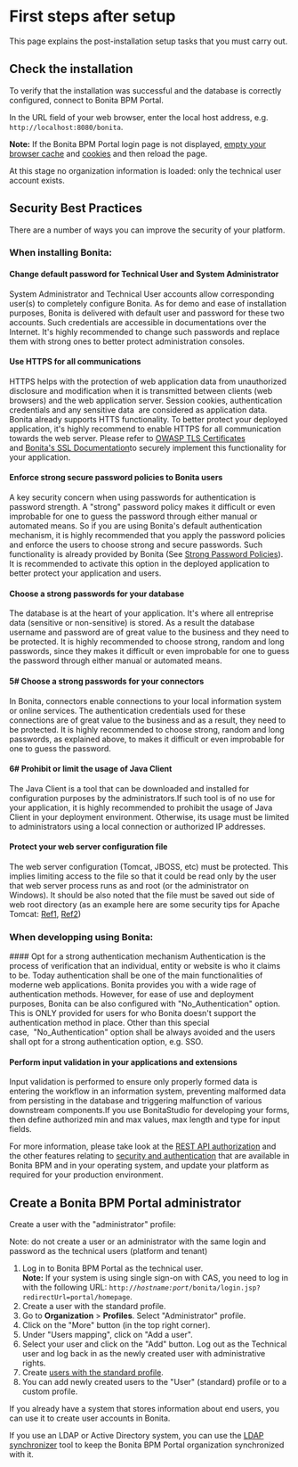 # First steps after setup

This page explains the post-installation setup tasks that you must carry out.

## Check the installation

To verify that the installation was successful and the database is correctly configured, connect to Bonita BPM Portal.

In the URL field of your web browser, enter the local host address, e.g. `http://localhost:8080/bonita`.

**Note:** If the Bonita BPM Portal login page is not displayed, [empty your browser cache](http://www.wikihow.com/Clear-Your-Browser's-Cache) and [cookies](http://www.wikihow.com/Clear-Your-Browser%27s-Cookies) and then reload the page.

At this stage no organization information is loaded: only the technical user account exists.

## Security Best Practices

There are a number of ways you can improve the security of your platform. 

### When installing Bonita:

#### Change default password for Technical User and System Administrator
System Administrator and Technical User accounts allow corresponding user(s) to completely configure Bonita. As for demo and ease of installation purposes, Bonita is delivered with default user and password for these two accounts. Such credentials are accessible in documentations over the Internet. It's highly recommended to change such passwords and replace them with strong ones to better protect administration consoles. 

#### Use HTTPS for all communications
HTTPS helps with the protection of web application data from unauthorized disclosure and modification when it is transmitted between clients (web browsers) and the web application server. Session cookies, authentication credentials and any sensitive data  are considered as application data. Bonita already supports HTTS functionality. To better protect your deployed application, it's highly recommend to enable HTTPS for all communication towards the web server. Please refer to [OWASP TLS Certificates](https://www.owasp.org/index.php/Transport_Layer_Protection_Cheat_Sheet#Server_Certificate) and [Bonita's SSL Documentation](ssl.md)to securely implement this functionality for your application.

#### Enforce strong secure password policies to Bonita users
A key security concern when using passwords for authentication is password strength. A "strong" password policy makes it difficult or even improbable for one to guess the password through either manual or automated means. So if you are using Bonita's default authentication mechanism, it is highly recommended that you apply the password policies and enforce the users to choose strong and secure passwords. Such functionality is already provided by Bonita (See [Strong Password Policies](enforce-password-policy.md)). It is recommended to activate this option in the deployed application to better protect your application and users.

#### Choose a strong passwords for your database
The database is at the heart of your application. It's where all entreprise data (sensitive or non-sensitive) is stored. As a result the database username and password are of great value to the business and they need to be protected. It is highly recommended to choose strong, random and long passwords, since they makes it difficult or even improbable for one to guess the password through either manual or automated means. 

#### 5# Choose a strong passwords for your connectors
In Bonita, connectors enable connections to your local information system or online services. The authentication credentials used for these connections are of great value to the business and as a result, they need to be protected. It is highly recommended to choose strong, random and long passwords, as explained above, to makes it difficult or even improbable for one to guess the password. 

#### 6# Prohibit or limit the usage of Java Client
The Java Client is a tool that can be downloaded and installed for configuration purposes by the administrators.If such tool is of no use for your application, it is highly recommended to prohibit the usage of Java Client in your deployment environment. Otherwise, its usage must be limited to administrators using a local connection or authorized IP addresses.

#### Protect your web server configuration file
The web server configuration (Tomcat, JBOSS, etc) must be protected. This implies limiting access to the file so that it could be read only by the user that web server process runs as and root (or the administrator on Windows). It should be also noted that the file must be saved out side of web root directory (as an example here are some security tips for Apache Tomcat: [Ref1](https://www.petefreitag.com/item/505.cfm), [Ref2](https://www.acunetix.com/blog/articles/10-tips-secure-apache-installation/))

### When developping using Bonita:

#### Opt for a strong authentication mechanism
Authentication is the process of verification that an individual, entity or website is who it claims to be. Today authentication shall be one of the main functionalities of moderne web applications. Bonita provides you with a wide rage of authentication methods. However, for ease of use and deployment purposes, Bonita can be also configured with "No_Authentication" option. This is ONLY provided for users for who Bonita doesn't support the authentication method in place. Other than this special case,  "No_Authentication" option shall be always avoided and the users shall opt for a strong authentication option, e.g. SSO.

#### Perform input validation in your applications and extensions
Input validation is performed to ensure only properly formed data is entering the workflow in an information system, preventing malformed data from persisting in the database and triggering malfunction of various downstream components.If you use BonitaStudio for developing your forms, then define authorized min and max values, max length and type for input fields.

For more information, please take look at the [REST API authorization](rest-api-authorization.md) and the other features relating to [security and authentication](_security-and-authentication.md) that are available in Bonita BPM and in your operating system, and update your platform as required for your production environment. 

## Create a Bonita BPM Portal administrator

Create a user with the "administrator" profile:

Note: do not create a user or an administrator with the same login and password as the technical users (platform and tenant)

1. Log in to Bonita BPM Portal as the technical user.  
**Note:** If your system is using single sign-on with CAS, you need to log in with the following URL: `http://`_`hostname:port`_`/bonita/login.jsp?redirectUrl=portal/homepage`.
2. Create a user with the standard profile.
3. Go to **Organization** \> **Profiles**. Select "Administrator" profile.
4. Click on the "More" button (in the top right corner).
5. Under "Users mapping", click on "Add a user".
6. Select your user and click on the "Add" button. Log out as the Technical user and log back in as the newly created user with administrative rights.
7. Create [users with the standard profile](manage-a-user.md).
8. You can add newly created users to the "User" (standard) profile or to a custom profile.

If you already have a system that stores information about end users, you can use it to create user accounts in Bonita.

If you use an LDAP or Active Directory system, you can use the [LDAP synchronizer](ldap-synchronizer.md) tool to keep the Bonita BPM Portal organization synchronized with it.
